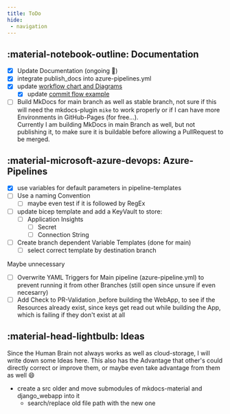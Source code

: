 ```yaml
---
title: ToDo
hide:
 - navigation
---
```

## :material-notebook-outline: Documentation

- [x] Update Documentation (ongoing :see_no_evil:)
- [x] integrate publish_docs into azure-pipelines.yml
- [x] update [workflow chart and Diagrams](../workflow/1-repository.md)
    - [x] update [commit flow example](../workflow/1-repository.md#commit-flow-example)
- [ ] Build MkDocs for main branch as well as stable branch, not sure if this will need the mkdocs-plugin `mike` to work properly or if I can have more Environments in GitHub-Pages (for free...).<br>Currently I am building MkDocs in main Branch as well, but not publishing it, to make sure it is buildable before allowing a PullRequest to be merged.

## :material-microsoft-azure-devops: Azure-Pipelines

- [x] use variables for default parameters in pipeline-templates
- [ ] Use a naming Convention
    - [ ] maybe even test if it is followed by RegEx
- [ ] update bicep template and add a KeyVault to store:
    - [ ] Application Insights
        - [ ] Secret
        - [ ] Connection String
- [ ] Create branch dependent Variable Templates (done for main)
    - [ ] select correct template by destination branch

Maybe unnecessary

- [ ] Overwrite YAML Triggers for Main pipeline (azure-pipeline.yml) to prevent running it from other Branches (still open since unsure if even necesarry)
- [ ] Add Check to PR-Validation ,before building the WebApp, to see if the Resources already exist, since keys get read out while building the App, which is failing if they don't exist at all

## :material-head-lightbulb: Ideas

Since the Human Brain not always works as well as cloud-storage, I will write down some Ideas here. This also has the Advantage that other's could directly correct or improve them, or maybe even take advantage from them as well :smile:

- create a src older and move submodules of mkdocs-material and django_webapp into it
    - search/replace old file path with the new one
